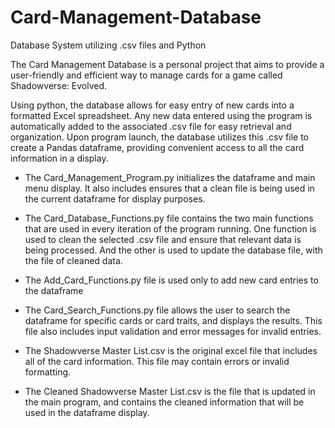 # Card-Management-Database
Database System utilizing .csv files and Python

The Card Management Database is a personal project that aims to provide a user-friendly and efficient way to manage cards for a game called Shadowverse: Evolved. 

Using python, the database allows for easy entry of new cards into a formatted Excel spreadsheet. Any new data entered using the program is automatically added to the associated .csv file for easy retrieval and organization.
Upon program launch, the database utilizes this .csv file to create a Pandas dataframe, providing convenient access to all the card information in a display.

  - The Card_Management_Program.py initializes the dataframe and main menu display. It also includes ensures that a clean file is being used in the current dataframe for display purposes. 

  - The Card_Database_Functions.py file contains the two main functions that are used in every iteration of the program running. One function is used to clean the selected .csv file and ensure that relevant data is being processed. And the other is used to update the database file, with the file of cleaned data. 

  - The Add_Card_Functions.py file is used only to add new card entries to the dataframe

  - The Card_Search_Functions.py file allows the user to search the dataframe for specific cards or card traits, and displays the results. This file also includes input validation and error messages for invalid entries. 

  - The Shadowverse Master List.csv is the original excel file that includes all of the card information. This file may contain errors or invalid formatting.

  - The Cleaned Shadowverse Master List.csv is the file that is updated in the main program, and contains the cleaned information that will be used in the dataframe display. 
